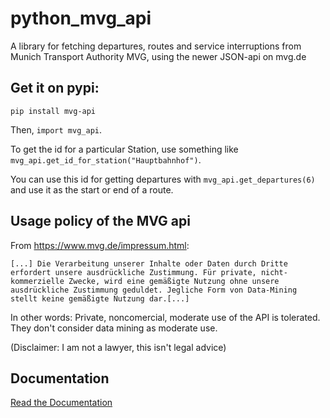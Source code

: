 # python_mvg_api

A library for fetching departures, routes and service interruptions from Munich Transport Authority MVG, using the newer JSON-api on mvg.de

## Get it on pypi:
`pip install mvg-api`


Then, `import mvg_api`.

To get the id for a particular Station, use something like `mvg_api.get_id_for_station("Hauptbahnhof")`.

You can use this id for getting departures with `mvg_api.get_departures(6)` and use it as the start or end of a route.

## Usage policy of the MVG api
From https://www.mvg.de/impressum.html:
```
[...] Die Verarbeitung unserer Inhalte oder Daten durch Dritte erfordert unsere ausdrückliche Zustimmung. Für private, nicht-kommerzielle Zwecke, wird eine gemäßigte Nutzung ohne unsere ausdrückliche Zustimmung geduldet. Jegliche Form von Data-Mining stellt keine gemäßigte Nutzung dar.[...]
```

In other words: Private, noncomercial, moderate use of the API is tolerated. They don't consider data mining as moderate use.

(Disclaimer: I am not a lawyer, this isn't legal advice)

## Documentation
[Read the Documentation](http://python-mvg-departures.readthedocs.io/en/latest/?)
